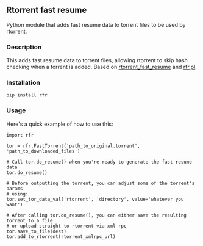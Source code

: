 ## Rtorrent fast resume

Python module that adds fast resume data to torrent files to be used by rtorrent.

### Description

This adds fast resume data to torrent files, allowing rtorrent to skip hash checking when a torrent is added. Based
on [rtorrent_fast_resume](https://github.com/rakshasa/rtorrent/blob/master/doc/rtorrent_fast_resume.pl)
and [rfr.pl](https://raw.githubusercontent.com/liaralabs/kb-scripts/master/deluge-to-rtorrent/rfr.pl).

### Installation

`pip install rfr`

### Usage

Here's a quick example of how to use this:

```
import rfr

tor = rfr.FastTorrent('path_to_original.torrent', 'path_to_downloaded_files')

# Call tor.do_resume() when you're ready to generate the fast resume data
tor.do_resume()

# Before outputting the torrent, you can adjust some of the torrent's params
# using:
tor.set_tor_data_val('rtorrent', 'directory', value='whatever you want')

# After calling tor.do_resume(), you can either save the resulting torrent to a file
# or upload straight to rtorrent via xml rpc
tor.save_to_file(dest)
tor.add_to_rtorrent(rtorrent_xmlrpc_url)
```

